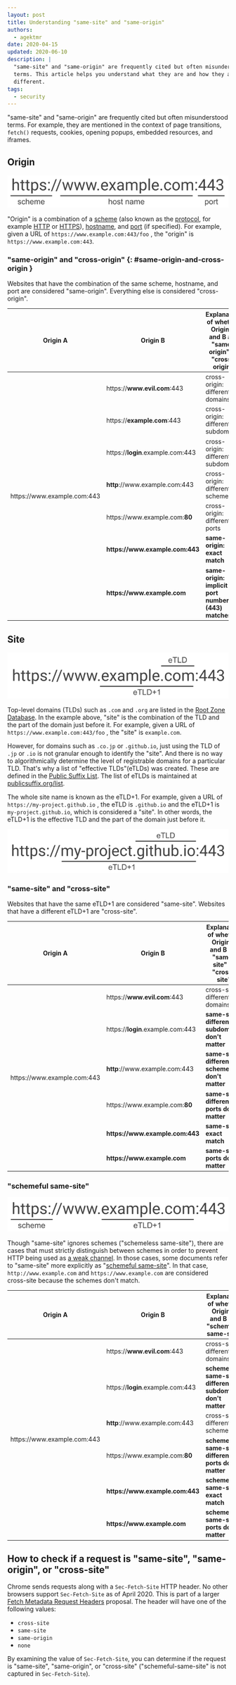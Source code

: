 ```yaml
---
layout: post
title: Understanding "same-site" and "same-origin"
authors:
  - agektmr
date: 2020-04-15
updated: 2020-06-10
description: |
  "same-site" and "same-origin" are frequently cited but often misunderstood
  terms. This article helps you understand what they are and how they are
  different.
tags:
  - security
---
```


"same-site" and "same-origin" are frequently cited but often misunderstood
terms. For example, they are mentioned in the context of page transitions,
`fetch()` requests, cookies, opening popups, embedded resources, and
iframes.

## Origin

![Origin](same-origin.png)

"Origin" is a combination of a
[scheme](https://developer.mozilla.org/en-US/docs/Web/HTTP/Basics_of_HTTP/Identifying_resources_on_the_Web#Scheme_or_protocol)
(also known as the
[protocol](https://developer.mozilla.org/en-US/docs/Glossary/Protocol), for
example [HTTP](https://developer.mozilla.org/en-US/docs/Glossary/HTTP) or
[HTTPS](https://developer.mozilla.org/en-US/docs/Glossary/HTTPS)),
[hostname](https://en.wikipedia.org/wiki/Hostname), and
[port](https://developer.mozilla.org/en-US/docs/Web/HTTP/Basics_of_HTTP/Identifying_resources_on_the_Web#Port)
(if specified). For example, given a URL of `https://www.example.com:443/foo` ,
the "origin" is `https://www.example.com:443`.

### "same-origin" and "cross-origin" {: #same-origin-and-cross-origin }
Websites that have the combination of the same scheme, hostname, and port are
considered "same-origin". Everything else is considered "cross-origin".

<div class="w-table-wrapper">
  <table>
    <thead>
      <tr>
        <th>Origin A</th>
        <th>Origin B</th>
        <th>Explanation of whether Origin A and B are "same-origin" or "cross-origin"</th>
      </tr>
    </thead>
    <tbody>
      <tr>
        <td rowspan="7">https://www.example.com:443</td>
        <td>https://<strong>www.evil.com</strong>:443</td>
        <td>cross-origin: different domains</td>
      </tr>
      <tr>
        <td>https://<strong>example.com</strong>:443</td>
        <td>cross-origin: different subdomains</td>
      </tr>
      <tr>
        <td>https://<strong>login</strong>.example.com:443</td>
        <td>cross-origin: different subdomains</td>
      </tr>
      <tr>
        <td><strong>http</strong>://www.example.com:443</td>
        <td>cross-origin: different schemes</td>
      </tr>
      <tr>
        <td>https://www.example.com:<strong>80</strong></td>
        <td>cross-origin: different ports</td>
      </tr>
      <tr>
        <td><strong>https://www.example.com:443</strong></td>
        <td><strong>same-origin: exact match</strong></td>
      </tr>
      <tr>
        <td><strong>https://www.example.com</strong></td>
        <td><strong>same-origin: implicit port number (443) matches</strong></td>
      </tr>
    </tbody>
  </table>
</div>

## Site

![Site](same-site.png)

Top-level domains (TLDs) such as `.com` and `.org` are listed in the [Root Zone
Database](https://www.iana.org/domains/root/db). In the example above, "site" is
the combination of the TLD and the part of the domain just before it. For
example, given a URL of `https://www.example.com:443/foo` , the "site" is
`example.com`.

However, for domains such as `.co.jp` or `.github.io`, just using the TLD of
`.jp` or `.io` is not granular enough to identify the "site". And there is no
way to algorithmically determine the level of registrable domains for a
particular TLD. That's why a list of "effective TLDs"(eTLDs) was created. These
are defined in the [Public Suffix List](https://wiki.mozilla.org/Public_Suffix_List).
 The list of eTLDs is maintained at
[publicsuffix.org/list](https://publicsuffix.org/list/).

The whole site name is known as the eTLD+1. For example, given a URL of
`https://my-project.github.io` , the eTLD is `.github.io` and the eTLD+1 is
`my-project.github.io`, which is considered a "site". In other words, the eTLD+1
is the effective TLD and the part of the domain just before it.

![eTLD+1](eTLD+1.png)

### "same-site" and "cross-site"
Websites that have the same eTLD+1 are considered "same-site". Websites that
have a different eTLD+1 are "cross-site".

<div class="w-table-wrapper">
  <table>
    <thead>
      <tr>
        <th>Origin A</th>
        <th>Origin B</th>
        <th>Explanation of whether Origin A and B are "same-site" or "cross-site"</th>
      </tr>
    </thead>
    <tbody>
      <tr>
        <td rowspan="6">https://www.example.com:443</td>
        <td>https://<strong>www.evil.com</strong>:443</td>
        <td>cross-site: different domains</td>
      </tr>
      <tr>
        <td>https://<strong>login</strong>.example.com:443</td>
        <td><strong>same-site: different subdomains don't matter</strong></td>
      </tr>
      <tr>
        <td><strong>http</strong>://www.example.com:443</td>
        <td><strong>same-site: different schemes don't matter</strong></td>
      </tr>
      <tr>
        <td>https://www.example.com:<strong>80</strong></td>
        <td><strong>same-site: different ports don't matter</strong></td>
      </tr>
      <tr>
        <td><strong>https://www.example.com:443</strong></td>
        <td><strong>same-site: exact match</strong></td>
      </tr>
      <tr>
        <td><strong>https://www.example.com</strong></td>
        <td><strong>same-site: ports don't matter</strong></td>
      </tr>
    </tbody>
  </table>
</div>

### "schemeful same-site"

![schemeful same-site](schemeful-same-site.png)

Though "same-site" ignores schemes ("schemeless same-site"), there are cases
that must strictly distinguish between schemes in order to prevent HTTP being
used as [a weak
channel](https://tools.ietf.org/html/draft-west-cookie-incrementalism-01#page-8).
In those cases, some documents refer to "same-site" more explicitly as
"[schemeful same-site](https://github.com/sbingler/schemeful-same-site/)". In
that case, `http://www.example.com` and `https://www.example.com` are considered
cross-site because the schemes don't match.

<div class="w-table-wrapper">
  <table>
    <thead>
      <tr>
        <th>Origin A</th>
        <th>Origin B</th>
        <th>Explanation of whether Origin A and B are "schemeful same-site"</th>
      </tr>
    </thead>
    <tbody>
      <tr>
        <td rowspan="6">https://www.example.com:443</td>
        <td>https://<strong>www.evil.com</strong>:443</td>
        <td>cross-site: different domains</td>
      </tr>
      <tr>
        <td>https://<strong>login</strong>.example.com:443</td>
        <td><strong>schemeful same-site: different subdomains don't matter</strong></td>
      </tr>
      <tr>
        <td><strong>http</strong>://www.example.com:443</td>
        <td>cross-site: different schemes</td>
      </tr>
      <tr>
        <td>https://www.example.com:<strong>80</strong></td>
        <td><strong>schemeful same-site: different ports don't matter</strong></td>
      </tr>
      <tr>
        <td><strong>https://www.example.com:443</strong></td>
        <td><strong>schemeful same-site: exact match</strong></td>
      </tr>
      <tr>
        <td><strong>https://www.example.com</strong></td>
        <td><strong>schemeful same-site: ports don't matter</strong></td>
      </tr>
    </tbody>
  </table>
</div>

## How to check if a request is "same-site", "same-origin", or "cross-site"

Chrome sends requests along with a `Sec-Fetch-Site` HTTP header. No other
browsers support `Sec-Fetch-Site` as of April 2020. This is part of a larger [Fetch Metadata
Request Headers](https://www.w3.org/TR/fetch-metadata/)
proposal. The header will have one of the following values:

* `cross-site`
* `same-site`
* `same-origin`
* `none`

By examining the value of `Sec-Fetch-Site`, you can determine if the request is
"same-site", "same-origin", or "cross-site" ("schemeful-same-site" is not
captured in `Sec-Fetch-Site`).
